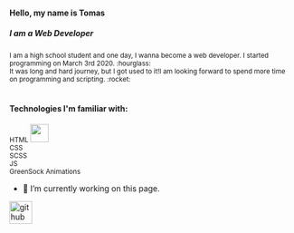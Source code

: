 
#### Hello, my name is Tomas
##### I am a Web Developer

<sub>
I am a high school student and one day, I wanna become a web developer. I started programming on March 3rd 2020.  :hourglass:<br>
It was long and hard journey, but I got used to it!I am looking forward to spend more time on programming and scripting.  :rocket:
</sub>
<br>
<br>

#### Technologies I'm familiar with: 
<sub>
HTML <img height="32" width="32" src="https://cdn.jsdelivr.net/npm/simple-icons@v4/icons/[#FF269E].svg" /> <br>
CSS <br>
SCSS <br>
JS <br>
GreenSock Animations <br>
</sub>

- 🔭 I’m currently working on this page. 


[<img src='https://cdn.jsdelivr.net/npm/simple-icons@3.0.1/icons/github.svg' alt='github' height='40'>](https://github.com/thomasinho537)  


